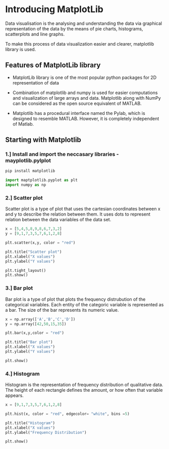# Introducing MatplotLib

Data visualisation is the analysing and understanding the data via graphical representation of the data by the means of pie charts, histograms, scatterplots and line graphs.

To make this process of data visualization easier and clearer, matplotlib library is used.

## Features of MatplotLib library
- MatplotLib library is one of the most popular python packages for 2D representation of data
- Combination of matplotlib and numpy is used for easier computations and visualization of large arrays and data. Matplotlib along with NumPy can be considered as the open source equivalent of MATLAB.

- Matplotlib has a procedural interface named the Pylab, which is designed to resemble MATLAB. However, it is completely independent of Matlab.

## Starting with Matplotlib

### 1.] Install and import the neccasary libraries - mayplotlib.pylplot
```python
pip install matplotlib
```

```python
import maptplotlib.pyplot as plt
import numpy as np
```

### 2.] Scatter plot
Scatter plot is a type of plot that uses the cartesian coordinates between x and y to describe the relation between them. It uses dots to represent relation between the data variables of the data set.

```python
x = [5,4,5,8,9,8,6,7,3,2]
y = [9,1,7,3,5,7,6,1,2,8]

plt.scatter(x,y, color = "red")

plt.title("Scatter plot")
plt.xlabel("X values")
plt.ylabel("Y values")

plt.tight_layout()
plt.show()
```

### 3.] Bar plot
Bar plot is a type of plot that plots the frequency distrubution of the categorical variables. Each entity of the categoric variable is represented as a bar. The size of the bar represents its numeric value.

```python
x = np.array(['A','B','C','D'])
y = np.array([42,50,15,35])

plt.bar(x,y,color = "red")

plt.title("Bar plot")
plt.xlabel("X values")
plt.ylabel("Y values")

plt.show()
```


### 4.] Histogram
Histogram is the representation of frequency distribution of qualitative data. The height of each rectangle defines the amount, or how often that variable appears.

```python
x = [9,1,7,3,5,7,6,1,2,8]

plt.hist(x, color = "red", edgecolor= "white", bins =5)

plt.title("Histogram")
plt.xlabel("X values")
plt.ylabel("Frequency Distribution")

plt.show()
```








